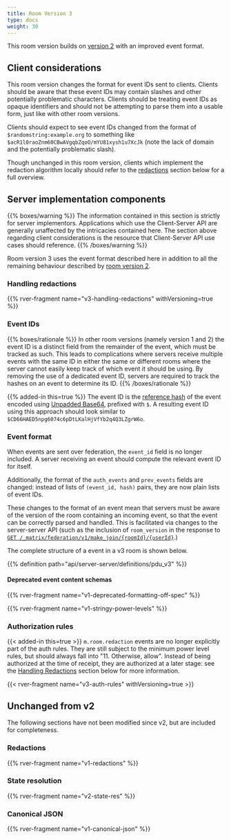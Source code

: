 ```yaml
---
title: Room Version 3
type: docs
weight: 30
---
```


This room version builds on [version 2](/rooms/v2) with an improved event
format.

## Client considerations

This room version changes the format for event IDs sent to clients.
Clients should be aware that these event IDs may contain slashes and
other potentially problematic characters. Clients should be treating
event IDs as opaque identifiers and should not be attempting to parse
them into a usable form, just like with other room versions.

Clients should expect to see event IDs changed from the format of
`$randomstring:example.org` to something like
`$acR1l0raoZnm60CBwAVgqbZqoO/mYU81xysh1u7XcJk` (note the lack of domain
and the potentially problematic slash).

Though unchanged in this room version, clients which implement the
redaction algorithm locally should refer to the [redactions](#redactions)
section below for a full overview.

## Server implementation components

{{% boxes/warning %}}
The information contained in this section is strictly for server
implementors. Applications which use the Client-Server API are generally
unaffected by the intricacies contained here. The section above
regarding client considerations is the resource that Client-Server API
use cases should reference.
{{% /boxes/warning %}}

Room version 3 uses the event format described here in addition to
all the remaining behaviour described by [room version 2](/rooms/v2).

### Handling redactions

<!-- set withVersioning=true so we get all the "new in this version" stuff -->
{{% rver-fragment name="v3-handling-redactions" withVersioning=true %}}

### Event IDs

{{% boxes/rationale %}}
In other room versions (namely version 1 and 2) the event ID is a
distinct field from the remainder of the event, which must be tracked as
such. This leads to complications where servers receive multiple events
with the same ID in either the same or different rooms where the server
cannot easily keep track of which event it should be using. By removing
the use of a dedicated event ID, servers are required to track the
hashes on an event to determine its ID.
{{% /boxes/rationale %}}

{{% added-in this=true %}} The event ID is the [reference
hash](/server-server-api#calculating-the-reference-hash-for-an-event) of
the event encoded using [Unpadded
Base64](/appendices#unpadded-base64), prefixed with `$`. A
resulting event ID using this approach should look similar to
`$CD66HAED5npg6074c6pDtLKalHjVfYb2q4Q3LZgrW6o`.

### Event format

When events are sent over federation, the `event_id` field is no longer
included. A server receiving an event should compute the relevant
event ID for itself.

Additionally, the format of the `auth_events` and `prev_events` fields are
changed: instead of lists of `(event_id, hash)` pairs, they are now plain lists
of event IDs.

These changes to the format of an event mean that servers must be aware of the
version of the room containing an incoming event, so that the event can be
correctly parsed and handled. This is facilitated via changes to the
server-server API (such as the inclusion of `room_version` in the response to
[`GET /_matrix/federation/v1/make_join/{roomId}/{userId}`](/server-server-api/#get_matrixfederationv1make_joinroomiduserid).)

The complete structure of a event in a v3 room is shown below.

{{% definition path="api/server-server/definitions/pdu_v3" %}}

#### Deprecated event content schemas

{{% rver-fragment name="v1-deprecated-formatting-off-spec" %}}

{{% rver-fragment name="v1-stringy-power-levels" %}}

### Authorization rules

{{< added-in this=true >}} `m.room.redaction` events are no longer
explicitly part of the auth rules. They are still subject to the
minimum power level rules, but should always fall into "11. Otherwise,
allow". Instead of being authorized at the time of receipt, they are
authorized at a later stage: see the [Handling Redactions](#handling-redactions)
section below for more information.

<!-- set withVersioning=true so we get all the "new in this version" stuff -->
{{< rver-fragment name="v3-auth-rules" withVersioning=true >}}

## Unchanged from v2

The following sections have not been modified since v2, but are included for
completeness.

### Redactions

{{% rver-fragment name="v1-redactions" %}}

### State resolution

{{% rver-fragment name="v2-state-res" %}}

### Canonical JSON

{{% rver-fragment name="v1-canonical-json" %}}

